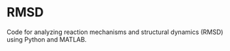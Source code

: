 # RMSD
Code for analyzing reaction mechanisms and structural dynamics (RMSD) using Python and MATLAB.
